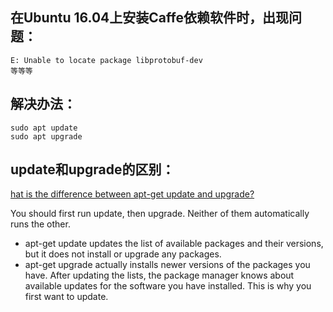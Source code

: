 

## 在Ubuntu 16.04上安装Caffe依赖软件时，出现问题：
```
E: Unable to locate package libprotobuf-dev
等等等
```


## 解决办法：
```
sudo apt update
sudo apt upgrade
```


## update和upgrade的区别：
[hat is the difference between apt-get update and upgrade?](https://askubuntu.com/questions/94102/what-is-the-difference-between-apt-get-update-and-upgrade)

You should first run update, then upgrade. Neither of them automatically runs the other.

* apt-get update updates the list of available packages and their versions, but it does not install or upgrade any packages.
* apt-get upgrade actually installs newer versions of the packages you have. After updating the lists, the package manager knows about available updates for the software you have installed. This is why you first want to update.


